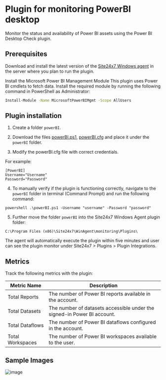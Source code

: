 # Plugin for monitoring PowerBI desktop

Monitor the status and availability of Power BI assets using the Power BI Desktop Check plugin.

## **Prerequisites**

Download and install the latest version of the [Site24x7 Windows agent](https://www.site24x7.com/app/client#/admin/inventory/add-monitor) in the server where you plan to run the plugin.

Install the Microsoft Power BI Management Module
This plugin uses Power BI cmdlets to fetch data. Install the required module by running the following command in PowerShell as Administrator:

```bash
Install-Module -Name MicrosoftPowerBIMgmt -Scope AllUsers
```

## **Plugin installation**

1. Create a folder `powerBI`.

2. Download the files [powerBI.ps1](https://github.com/site24x7/plugins/blob/master/powerBI/powerBI.ps1), [powerBI.cfg](https://github.com/site24x7/plugins/blob/master/powerBI/powerBI.cfg) and place it under the `powerBI` folder.

3. Modify the powerBI.cfg file with correct credentials.

For example:

```
[PowerBI]
Username="Username" 
Password="Password"
```

4. To manually verify if the plugin is functioning correctly, navigate to the `powerBI` folder in terminal (Command Prompt) and run the following command:
```
powershell .\powerBI.ps1 -Username "username" -Password "password"
```

5. Further move the folder `powerBI` into the  Site24x7 Windows Agent plugin folder:

```
C:\Program Files (x86)\Site24x7\WinAgent\monitoring\Plugins\
```

The agent will automatically execute the plugin within five minutes and user can see the plugin monitor under Site24x7 > Plugins > Plugin Integrations.

## Metrics
Track the following metrics with the plugin:

| Metric Name         | Description                                                                    |
|---------------------|--------------------------------------------------------------------------------|
| Total Reports       | The number of Power BI reports available in the account.                      |
| Total Datasets      | The number of datasets accessible under the signed-in Power BI account.       |
| Total Dataflows     | The number of Power BI dataflows configured in the account.                   |
| Total Workspaces    | The number of Power BI workspaces available to the user.                      |

## Sample Images

![image](https://github.com/user-attachments/assets/49a4ce42-e767-4b48-ae21-1e93d1555495)
